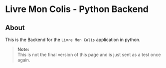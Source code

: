 # Livre Mon Colis - Python Backend

## About

This is the Backend for the `Livre Mon Colis` application in python.

> **Note:**  
> This is not the final version of this page and is just sent as a test once again.
